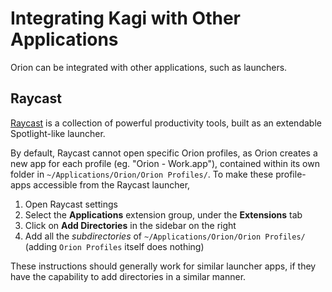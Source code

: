 # Integrating Kagi with Other Applications

Orion can be integrated with other applications, such as launchers.

## Raycast

[Raycast](https://raycast.com/) is a collection of powerful productivity tools, built as an extendable Spotlight-like launcher. 

By default, Raycast cannot open specific Orion profiles, as Orion creates a new app for each profile (eg. "Orion - Work.app"), contained within its own folder in `~/Applications/Orion/Orion Profiles/`. To make these profile-apps accessible from the Raycast launcher,
1. Open Raycast settings
2. Select the **Applications** extension group, under the **Extensions** tab
3. Click on **Add Directories** in the sidebar on the right
4. Add all the *subdirectories* of `~/Applications/Orion/Orion Profiles/` (adding `Orion Profiles` itself does nothing)

These instructions should generally work for similar launcher apps, if they have the capability to add directories in a similar manner.
